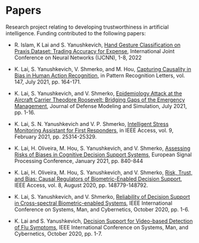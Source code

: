 # Papers

Research project relating to developing trustworthiness in artificial intelligence.  Funding contributed to the following papers:

- R. Islam, K Lai and S. Yanushkevich, [Hand Gesture Classification on Praxis Dataset: Trading Accuracy for Expense](https://ieeexplore.ieee.org/document/9892631), International Joint Conference on Neural Networks (IJCNN), 1-8, 2022

- K. Lai, S. Yanushkevich, V. Shmerko, and M. Hou, [Capturing Causality in Bias in Human Action Recognition](https://www.sciencedirect.com/science/article/abs/pii/S0167865521001380), in Pattern Recognition Letters, vol. 147, July 2021, pp. 164-171.

- K. Lai, S. Yanushkevich, and V. Shmerko, [Epidemiology Attack at the Aircraft Carrier Theodore Roosevelt: Bridging Gaps of the Emergency Management](https://journals.sagepub.com/doi/10.1177/15485129211028659), Journal of Defense Modeling and Simulation, July 2021, pp. 1-16.

- K. Lai, S. N. Yanushkevich and V. P. Shmerko, [Intelligent Stress Monitoring Assistant for First Responders](https://ieeexplore.ieee.org/document/9348878), in IEEE Access, vol. 9, February 2021, pp. 25314-25329.

- K. Lai, H. Oliveira, M. Hou, S. Yanushkevich, and V. Shmerko, [Assessing Risks of Biases in Cognitive Decision Support Systems](https://ieeexplore.ieee.org/document/9287384), European Signal Processing Conference, January 2021, pp. 840-844

- K. Lai, H. Oliveira, M. Hou, S. Yanushkevich, and V. Shmerko, [Risk, Trust, and Bias: Causal Regulators of Biometric-Enabled Decision Support](https://ieeexplore.ieee.org/document/9164930), IEEE Access, vol. 8, August 2020, pp. 148779-148792.

- K. Lai, S. Yanushkevich, and V. Shmerko, [Reliability of Decision Support in Cross-spectral Biometric-enabled Systems](https://ieeexplore.ieee.org/document/9283460), IEEE International Conference on Systems, Man, and Cybernetics, October 2020, pp. 1-6.

- K. Lai and S. Yanushkevich, [Decision Support for Video-based Detection of Flu Symptoms](https://ieeexplore.ieee.org/document/9283273), IEEE International Conference on Systems, Man, and Cybernetics, October 2020, pp. 1-7. 

